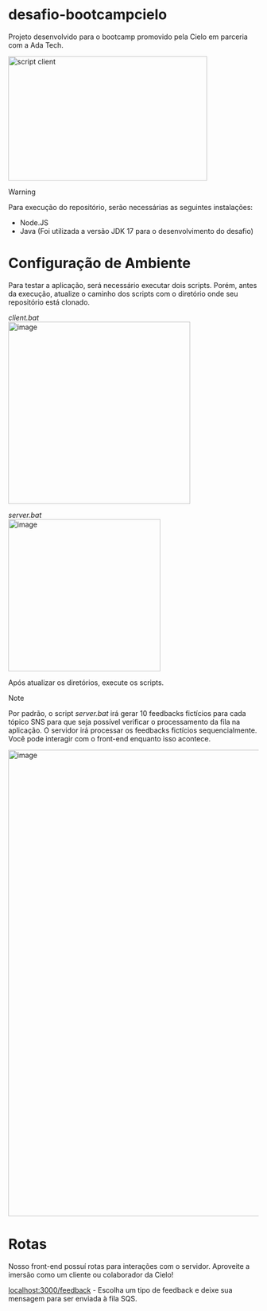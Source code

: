# desafio-bootcampcielo
Projeto desenvolvido para o bootcamp promovido pela Cielo em parceria com a Ada Tech.

<img width="400" height="250" alt="script client" src="https://github.com/lucaskraus/desafio-bootcampcielo/assets/72233741/42014375-62ac-4d73-8493-2f99dc1b29fb">

> [!WARNING]
> Para execução do repositório, serão necessárias as seguintes instalações:

- Node.JS
- Java (Foi utilizada a versão JDK 17 para o desenvolvimento do desafio)

# Configuração de Ambiente

Para testar a aplicação, será necessário executar dois scripts. Porém, antes da execução, atualize o caminho dos scripts com o diretório onde seu repositório está clonado.

*client.bat*<br/>
<img width="366" alt="image" src="https://github.com/lucaskraus/desafio-bootcampcielo/assets/72233741/1f87be0e-d29d-49c8-bdcb-1eea32023eb1">

*server.bat*<br/>
<img width="306" alt="image" src="https://github.com/lucaskraus/desafio-bootcampcielo/assets/72233741/a724bd68-58e9-4e5d-8d40-0630273b427e">

Após atualizar os diretórios, execute os scripts.

> [!NOTE]
> Por padrão, o script *server.bat* irá gerar 10 feedbacks fictícios para cada tópico SNS para que seja possível verificar o processamento da fila na aplicação. O servidor irá processar os feedbacks fictícios sequencialmente. Você pode interagir com o front-end enquanto isso acontece.

<img width="938" alt="image" src="https://github.com/lucaskraus/desafio-bootcampcielo/assets/72233741/7885cd65-a9ce-403f-9da0-245651bf4193">

# Rotas

Nosso front-end possuí rotas para interações com o servidor. Aproveite a imersão como um cliente ou colaborador da Cielo!

[localhost:3000/feedback](https://localhost:3000/feedback) - Escolha um tipo de feedback e deixe sua mensagem para ser enviada à fila SQS.
